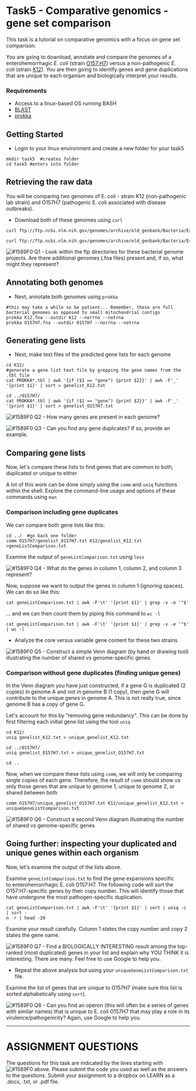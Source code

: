 # Task5 - Comparative genomics - gene set comparison

This task is a tutorial on comparative genomics with a focus on gene set comparison.

You are going to download, annotate and compare the genomes of a enterohemorrhagic <i>E. coli</i> (strain [O157:H7](https://en.wikipedia.org/wiki/Escherichia_coli_O157:H7)) versus a non-pathogenic <i>E. coli</i> (strain [K12](https://en.wikipedia.org/wiki/Escherichia_coli_in_molecular_biology#K-12)). You are then going to identify genes and gene duplications that are unique to each organism and biologically interpret your results.


### Requirements

* Access to a linux-based OS running BASH
* [BLAST](http://blast.ncbi.nlm.nih.gov/)
* [prokka](https://github.com/tseemann/prokka)


## Getting Started

* Login to your linux environment and create a new folder for your task5

```
mkdir task5  #creates folder
cd task5 #enters into folder
```

## Retrieving the raw data

You will be comparing two genomes of E. coli - strain K12 (non-pathogenic lab strain) and O157H7 (pathogenic E. coli associated with disease outbreaks).

* Download both of these genomes using `curl`

```
curl ftp://ftp.ncbi.nlm.nih.gov/genomes/archive/old_genbank/Bacteria/Escherichia_coli_O157H7_EDL933_uid259/AE005174.fna >O157H7.fna

curl ftp://ftp.ncbi.nlm.nih.gov/genomes/archive/old_genbank/Bacteria/Escherichia_coli_K_12_substr__DH10B_uid20079/CP000948.fna >K12.fna
```

![#1589F0](https://placehold.it/15/1589F0/000000?text=+) Q1 - Look within the ftp directories for these bacterial genome projects. Are there additional genomes (.fna files) present and, if so, what might they represent?


## Annotating both genomes

* Next, annotate both genomes using `prokka`

```
#this may take a while so be patient... Remember, these are full bacterial genomes as opposed to small mitochondrial contigs
prokka K12.fna --outdir K12 --norrna --notrna
prokka O157H7.fna --outdir O157H7 --norrna --notrna
```

## Generating gene lists

* Next, make text files of the predicted gene lists for each genome

```
cd K12/
#generate a gene list text file by grepping the gene names from the .tbl file
cat PROKKA*.tbl | awk '{if ($1 == "gene") {print $2}}' | awk -F'_' '{print $1}' | sort > genelist_K12.txt

cd ../O157H7/
cat PROKKA*.tbl | awk '{if ($1 == "gene") {print $2}}' | awk -F'_' '{print $1}' | sort > genelist_O157H7.txt
```


![#1589F0](https://placehold.it/15/1589F0/000000?text=+) Q2 - How many genes are present in each genome?

![#1589F0](https://placehold.it/15/1589F0/000000?text=+) Q3 - Can you find any gene duplicates? If so, provide an example.

## Comparing gene lists

Now, let's compare these lists to find genes that are common to both, duplicated or unique to either

A lot of this work can be done simply using the `comm` and `uniq` functions within the shell.
Explore the command-line usage and options of these commands using `man`

### Comparison including gene duplicates

We can compare both gene lists like this:

```
cd ../  #go back one folder
comm O157H7/genelist_O157H7.txt K12/genelist_K12.txt >geneListComparison.txt
```

Examine the output of `geneListComparison.txt` using `less`

![#1589F0](https://placehold.it/15/1589F0/000000?text=+) Q4 - What do the genes in column 1, column 2, and column 3 represent? 

Now, suppose we want to output the genes in column 1 (ignoring spaces). We can do so like this:

```
cat geneListComparison.txt | awk -F'\t' '{print $1}' | grep -v -e '^$'
```

... and we can then count them by piping this command to `wc -l`

```
cat geneListComparison.txt | awk -F'\t' '{print $1}' | grep -v -e '^$' | wc -l
```

* Analyze the core versus variable gene content for these two strains

![#1589F0](https://placehold.it/15/1589F0/000000?text=+) Q5 - Construct a simple Venn diagram (by hand or drawing tool) illustrating the number of shared vs genome-specific genes


### Comparison without gene duplicates (finding unique genes)

In the Venn diagram you have just constructed, if a gene G is duplicated (2 copies) in genome A and not in genome B (1 copy), then gene G will contribute to the unique genes in genome A. This is not really true, since genome B has a copy of gene G.

Let's account for this by "removing gene redundancy". This can be done by first filtering each initial gene list using the tool `uniq`

```
cd K12/
uniq genelist_K12.txt > unique_genelist_K12.txt

cd ../O157H7/
uniq genelist_O157H7.txt > unique_genelist_O157H7.txt

cd ..
```

Now, when we compare these lists using `comm`, we will only be comparing single copies of each gene. Therefore, the result of `comm` should show us only those genes that are unique to genome 1, unique to genome 2, or shared between both

```
comm O157H7/unique_genelist_O157H7.txt K12/unique_genelist_K12.txt > uniqueGeneListComparison.txt
```

![#1589F0](https://placehold.it/15/1589F0/000000?text=+) Q6 - Construct a second Venn diagram illustrating the number of shared vs genome-specific genes


## Going further: inspecting your duplicated and unique genes within each organism

Now, let's examine the output of the lists above.

Examine `geneListComparison.txt` to find the gene expansions specific to enterohemorrhagic E. coli O157:H7. The following code will sort the O157:H7-specific genes by their copy number. This will identify those that have undergone the most pathogen-specific duplication.

```
cat geneListComparison.txt | awk -F'\t' '{print $1}' | sort | uniq -c | sort -
n -r | head -20
```

Examine your result carefully. Column 1 states the copy number and copy 2 states the gene name.

![#1589F0](https://placehold.it/15/1589F0/000000?text=+) Q7 - Find a BIOLOGICALLY INTERESTING result among the top-ranked (most duplicated) genes in your list and explain why YOU THINK it is interesting. There are many. Feel free to use Google to help you.

* Repeat the above analysis but using your `uniqueGeneListComparison.txt` file.

Examine the list of genes that are unique to O157H7 (make sure this list is sorted alphabetically using `sort`).

![#1589F0](https://placehold.it/15/1589F0/000000?text=+) Q8 - Can you find an operon (this will often be a series of genes with similar names) that is unique to E. coli O157H7 that may play a role in its virulence/pathogenicity? Again, use Google to help you.


---

# ASSIGNMENT QUESTIONS

The questions for this task are indicated by the lines starting with ![#1589F0](https://placehold.it/15/1589F0/000000?text=+) above.
Please submit the code you used as well as the answers to the questions. Submit your assignment to a dropbox on LEARN as a .docx, .txt, or .pdf file.









 











